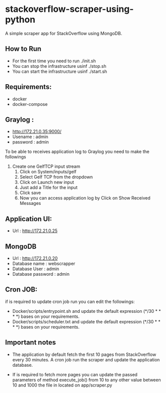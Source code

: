 # stackoverflow-scraper-using-python
A simple scraper app for StackOverflow using MongoDB.

## How to Run
* For the first time you need to run ./init.sh
* You can stop the infrastructure usinf ./stop.sh 
* You can start the infrastructure usinf ./start.sh
## Requirements:
* docker
* docker-compose


## Graylog :
* http://172.21.0.35:9000/
* Usename : admin
* password : admin

To be able to receives application log to Graylog you need to make the followings
1. Create one GelfTCP input stream
   1. Click on System/inputs/gelf
   2. Select Gelf TCP from the dropdown 
   3. Click on Launch new input 
   4. Just add a Title for the input 
   5. Click save
   6. Now you can access application log by Click on Show Received Messages

## Application UI:
* Url : http://172.21.0.25

## MongoDB
* Url : http://172.21.0.20
* Database name : webscrapper
* Database User : admin
* Database password : admin

## Cron JOB:
if is required to update cron job run you can edit the followings:
* Docker/scripts/entrypoint.sh and update the default expression (*/30 * * * *) bases on your requirements.
* Docker/scripts/scheduler.txt and update the default expression (*/30 * * * *) bases on your requirements.


## Important notes
* The application by default fetch the first 10 pages from StackOverflow every 30 minutes.
A cron job run the scraper and update the application database.

* If is required to fetch more pages you can update the passed parameters of method execute_job() from 10 to any other 
value between 10 and 1000 the file in located on app/scraper.py